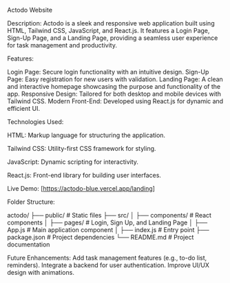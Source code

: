 Actodo Website

Description:
Actodo is a sleek and responsive web application built using HTML, Tailwind CSS, JavaScript, and React.js. It features a Login Page, Sign-Up Page, and a Landing Page, providing a seamless user experience for task management and productivity.

Features:

Login Page: Secure login functionality with an intuitive design.
Sign-Up Page: Easy registration for new users with validation.
Landing Page: A clean and interactive homepage showcasing the purpose and functionality of the app.
Responsive Design: Tailored for both desktop and mobile devices with Tailwind CSS.
Modern Front-End: Developed using React.js for dynamic and efficient UI.

Technologies Used:

HTML: Markup language for structuring the application.

Tailwind CSS: Utility-first CSS framework for styling.

JavaScript: Dynamic scripting for interactivity.

React.js: Front-end library for building user interfaces.

Live Demo:
[https://actodo-blue.vercel.app/landing]



Folder Structure:

actodo/
├── public/             # Static files
├── src/
│   ├── components/     # React components
│   ├── pages/          # Login, Sign Up, and Landing Page
│   ├── App.js          # Main application component
│   ├── index.js        # Entry point
├── package.json        # Project dependencies
└── README.md           # Project documentation

Future Enhancements:
Add task management features (e.g., to-do list, reminders).
Integrate a backend for user authentication.
Improve UI/UX design with animations.
